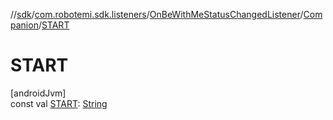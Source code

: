 //[sdk](../../../../index.md)/[com.robotemi.sdk.listeners](../../index.md)/[OnBeWithMeStatusChangedListener](../index.md)/[Companion](index.md)/[START](-s-t-a-r-t.md)

# START

[androidJvm]\
const val [START](-s-t-a-r-t.md): [String](https://kotlinlang.org/api/latest/jvm/stdlib/kotlin/-string/index.html)
